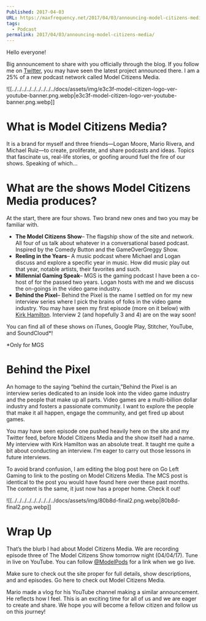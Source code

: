 ```yaml
---
Published: 2017-04-03
URL: https://maxfrequency.net/2017/04/03/announcing-model-citizens-media/
tags:
  - Podcast
permalink: 2017/04/03/announcing-model-citizens-media/
---
```

Hello everyone!

Big announcement to share with you officially through the blog. If you follow me on [Twitter](http://twitter.com/maxroberts143), you may have seen the latest project announced there. I am a 25% of a new podcast network called Model Citizens Media.

![[../../../../../../../../../docs/assets/img/e3c3f-model-citizen-logo-ver-youtube-banner.png.webp|e3c3f-model-citizen-logo-ver-youtube-banner.png.webp]]

# What is Model Citizens Media?

It is a brand for myself and three friends—Logan Moore, Mario Rivera, and Michael Ruiz—to create, proliferate, and share podcasts and ideas. Topics that fascinate us, real-life stories, or goofing around fuel the fire of our shows. Speaking of which…

# What are the shows Model Citizens Media produces?

At the start, there are four shows. Two brand new ones and two you may be familiar with.

- **The Model Citizens Show**– The flagship show of the site and network. All four of us talk about whatever in a conversational based podcast. Inspired by the Comedy Button and the GameOverGreggy Show.
- **Reeling in the Years**– A music podcast where Michael and Logan discuss and explore a specific year in music. How did music play out that year, notable artists, their favorites and such.
- **Millennial Gaming Speak**– MGS is the gaming podcast I have been a co-host of for the passed two years. Logan hosts with me and we discuss the on-goings in the video game industry.
- **Behind the Pixel**– Behind the Pixel is the name I settled on for my new interview series where I pick the brains of folks in the video game industry. You may have seen my first episode (more on it below) with [Kirk Hamilton](https://maxfrequency.net/2021/03/30/btp-01/). Interview 2 (and hopefully 3 and 4) are on the way soon!

You can find all of these shows on iTunes, Google Play, Stitcher, YouTube, and SoundCloud*!

*Only for MGS

# Behind the Pixel

An homage to the saying “behind the curtain,”Behind the Pixel is an interview series dedicated to an inside look into the video game industry and the people that make up all parts. Video games are a multi-billion dollar industry and fosters a passionate community. I want to explore the people that make it all happen, engage the community, and get fired up about games.

You may have seen episode one pushed heavily here on the site and my Twitter feed, before Model Citizens Media and the show itself had a name. My interview with Kirk Hamilton was an absolute treat. It taught me quite a bit about conducting an interview. I’m eager to carry out those lessons in future interviews.

To avoid brand confusion, I am editing the blog post here on Go Left Gaming to link to the posting on Model Citizens Media. The MCS post is identical to the post you would have found here over these past months. The content is the same, it just now has a proper home. Check it out!

![[../../../../../../../../../docs/assets/img/80b8d-final2.png.webp|80b8d-final2.png.webp]]

# Wrap Up

That’s the blurb I had about Model Citizens Media. We are recording episode three of The Model Citizens Show tomorrow night (04/04/17). Tune in live on YouTube. You can follow [@ModelPods](http://twitter.com/modelpods) for a link when we go live.

Make sure to check out the site proper for full details, show descriptions, and and episodes. Go here to check out Model Citizens Media.

Mario made a vlog for his YouTube channel making a similar announcement. He reflects how I feel. This is an exciting time for all of us and we are eager to create and share. We hope you will become a fellow citizen and follow us on this journey!